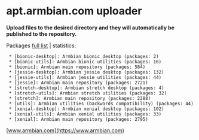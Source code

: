 # apt.armbian.com uploader

**Upload files to the desired directory and they will automatically be published to the repository.**

Packages [full list](content.txt) | statistics:

	 * [bionic-desktop]: Armbian bionic desktop (packages: 2)
	 * [bionic-utils]: Armbian bionic utilities (packages: 16)
	 * [bionic]: Armbian main repository (packages: 584)
	 * [jessie-desktop]: Armbian jessie desktop (packages: 132)
	 * [jessie-utils]: Armbian jessie utilities (packages: 44)
	 * [jessie]: Armbian main repository (packages: 2721)
	 * [stretch-desktop]: Armbian stretch desktop (packages: 4)
	 * [stretch-utils]: Armbian stretch utilities (packages: 32)
	 * [stretch]: Armbian main repository (packages: 2288)
	 * [utils]: Armbian utilities (backwards compatibility) (packages: 44)
	 * [xenial-desktop]: Armbian xenial desktop (packages: 102)
	 * [xenial-utils]: Armbian xenial utilities (packages: 33)
	 * [xenial]: Armbian main repository (packages: 2795)

[www.armbian.com](https://www.armbian.com)
